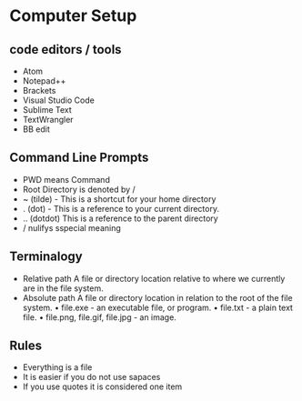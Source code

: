 # Computer Setup


## code editors / tools
- Atom
- Notepad++
- Brackets
- Visual Studio Code
- Sublime Text
- TextWrangler
- BB edit


## Command Line Prompts
- PWD means Command
- Root Directory is denoted by /
- ~ (tilde) - This is a shortcut for your home directory
- . (dot) - This is a reference to your current directory. 
- .. (dotdot) This is a reference to the parent directory
- / nulifys sspecial meaning

## Terminalogy
- Relative path
A file or directory location relative to where we currently are in the file system.
- Absolute path
A file or directory location in relation to the root of the file system.
•	file.exe - an executable file, or program.
•	file.txt - a plain text file.
•	file.png, file.gif, file.jpg - an image.


## Rules
- Everything is a file
- It is easier if you do not use sapaces
- If you use quotes it is considered one item

